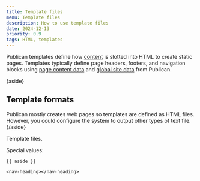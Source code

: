 ```yaml
---
title: Template files
menu: Template files
description: How to use template files
date: 2024-12-13
priority: 0.9
tags: HTML, templates
---
```


Publican templates define how [content](--ROOT--docs/content/files/) is slotted into HTML to create static pages. Templates typically define page headers, footers, and navigation blocks using [page content data](--ROOT--docs/templates/content-properties/) and [global site data](--ROOT--docs/templates/global-properties/) from Publican.

{aside}
## Template formats

Publican mostly creates web pages so templates are defined as HTML files. However, you could configure the system to output other types of text file.
{/aside}


Template files.


Special values:

`{{ aside }}`

`<nav-heading></nav-heading>`
